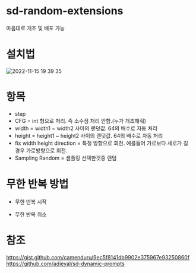 # sd-random-extensions
 
마음대로 개조 및 배포 가능  


# 설치법

![2022-11-15 19 39 35](https://user-images.githubusercontent.com/20321215/201926877-6279b138-a1a8-49e1-8db1-31121e872cd4.png)


# 항목

- step
- CFG = int 형으로 처리. 즉 소수점 처리 안함.(누가 개조해줘)
- width = width1 ~ width2 사이의 랜덧값. 64의 배수로 자동 처리
- height = height1 ~ height2 사이의 랜덧값. 64의 배수로 자동 처리
- fix width height direction = 특정 방향으로 회전. 예를들어 가로보다 세로가 길 경우 가로방향으로 회전.
- Sampling Random = 샘플링 선택한것중 랜덤


# 무한 반복 방법

- 무한 반복 시작


- 무한 반복 취소

# 참조

https://gist.github.com/camenduru/9ec5f8141db9902e375967e93250860f  
https://github.com/adieyal/sd-dynamic-prompts  

